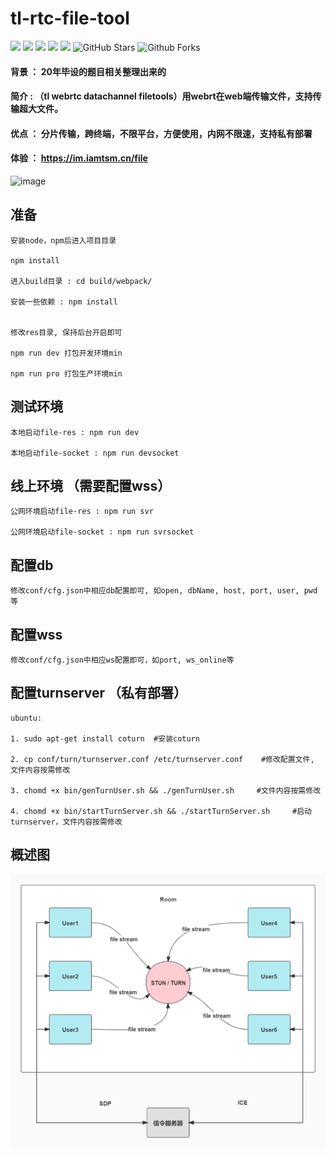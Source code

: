 # tl-rtc-file-tool

[![](https://img.shields.io/badge/webrtc-p2p-blue)](https://webrtc.org.cn/)
[![](https://img.shields.io/badge/code-simple-green)](https://github.com/iamtsm/tl-rtc-file/)
[![](https://img.shields.io/badge/large%20file-support-green)](https://github.com/iamtsm/tl-rtc-file/)
[![](https://img.shields.io/badge/deployment-private-yellow)](https://github.com/iamtsm/tl-rtc-file/)
[![](https://img.shields.io/badge/platform-unlimited-coral)](https://github.com/iamtsm/tl-rtc-file/)
![GitHub Stars](https://img.shields.io/github/stars/iamtsm/tl-rtc-file)
![Github Forks](https://img.shields.io/github/forks/iamtsm/tl-rtc-file)


#### 背景 ： 20年毕设的题目相关整理出来的
#### 简介 : （tl webrtc datachannel filetools）用webrt在web端传输文件，支持传输超大文件。
#### 优点 ： 分片传输，跨终端，不限平台，方便使用，内网不限速，支持私有部署

#### 体验 ： https://im.iamtsm.cn/file


![image](tl-rtc-file-demo.gif)

## 准备

    安装node，npm后进入项目目录
    
    npm install

    进入build目录 : cd build/webpack/  

    安装一些依赖 : npm install


    修改res目录, 保持后台开启即可

    npm run dev 打包开发环境min

    npm run pro 打包生产环境min

## 测试环境 

    本地启动file-res : npm run dev

    本地启动file-socket : npm run devsocket

## 线上环境 （需要配置wss）

    公网环境启动file-res : npm run svr 

    公网环境启动file-socket : npm run svrsocket


## 配置db

    修改conf/cfg.json中相应db配置即可, 如open, dbName, host, port, user, pwd 等


## 配置wss

    修改conf/cfg.json中相应ws配置即可，如port, ws_online等


## 配置turnserver （私有部署）

    ubuntu:

    1. sudo apt-get install coturn  #安装coturn 

    2. cp conf/turn/turnserver.conf /etc/turnserver.conf    #修改配置文件, 文件内容按需修改

    3. chomd +x bin/genTurnUser.sh && ./genTurnUser.sh     #文件内容按需修改

    4. chomd +x bin/startTurnServer.sh && ./startTurnServer.sh     #启动turnserver，文件内容按需修改


## 概述图

![image](tl-rtc-file-tool.jpg)